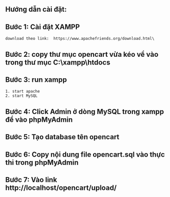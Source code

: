 ## Hướng dẫn cài đặt:


## Bước 1: Cài đặt XAMPP

	download theo link:  https://www.apachefriends.org/download.html\

## Bước 2: copy thư mục opencart vừa kéo về vào trong thư mục C:\xampp\htdocs


## Bước 3: run xampp

	1. start apache
	2. start MySQL
## Bước 4: Click Admin ở dòng MySQL trong xampp để vào phpMyAdmin
## Bước 5: Tạo database tên opencart

## Bước 6: Copy nội dung file opencart.sql vào thực thi trong phpMyAdmin
## Bước 7: Vào link http://localhost/opencart/upload/
